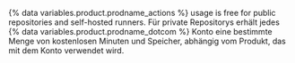 {% data variables.product.prodname_actions %} usage is free for public repositories and self-hosted runners. Für private Repositorys erhält jedes {% data variables.product.prodname_dotcom %} Konto eine bestimmte Menge von kostenlosen Minuten und Speicher, abhängig vom Produkt, das mit dem Konto verwendet wird.
